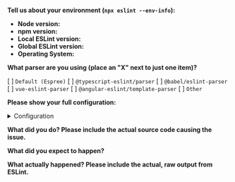 **Tell us about your environment (`npx eslint --env-info`):**

* **Node version:**
* **npm version:**
* **Local ESLint version:**
* **Global ESLint version:**
* **Operating System:**

**What parser are you using (place an "X" next to just one item)?**

[ ] `Default (Espree)`
[ ] `@typescript-eslint/parser`
[ ] `@babel/eslint-parser`
[ ] `vue-eslint-parser`
[ ] `@angular-eslint/template-parser`
[ ] `Other`

**Please show your full configuration:**

<details>
<summary>Configuration</summary>

<!-- Paste your configuration below: -->
```js

```

</details>

**What did you do? Please include the actual source code causing the issue.**

**What did you expect to happen?**

**What actually happened? Please include the actual, raw output from ESLint.**
